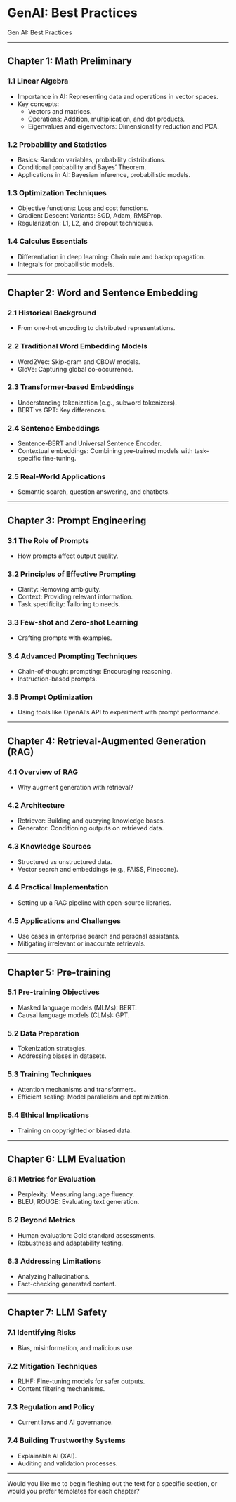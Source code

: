 # GenAI: Best Practices
Gen AI: Best Practices
  

---

## **Chapter 1: Math Preliminary**  
### **1.1 Linear Algebra**  
- Importance in AI: Representing data and operations in vector spaces.  
- Key concepts:  
  - Vectors and matrices.  
  - Operations: Addition, multiplication, and dot products.  
  - Eigenvalues and eigenvectors: Dimensionality reduction and PCA.  

### **1.2 Probability and Statistics**  
- Basics: Random variables, probability distributions.  
- Conditional probability and Bayes’ Theorem.  
- Applications in AI: Bayesian inference, probabilistic models.  

### **1.3 Optimization Techniques**  
- Objective functions: Loss and cost functions.  
- Gradient Descent Variants: SGD, Adam, RMSProp.  
- Regularization: L1, L2, and dropout techniques.  

### **1.4 Calculus Essentials**  
- Differentiation in deep learning: Chain rule and backpropagation.  
- Integrals for probabilistic models.  

---

## **Chapter 2: Word and Sentence Embedding**  
### **2.1 Historical Background**  
- From one-hot encoding to distributed representations.  

### **2.2 Traditional Word Embedding Models**  
- Word2Vec: Skip-gram and CBOW models.  
- GloVe: Capturing global co-occurrence.  

### **2.3 Transformer-based Embeddings**  
- Understanding tokenization (e.g., subword tokenizers).  
- BERT vs GPT: Key differences.  

### **2.4 Sentence Embeddings**  
- Sentence-BERT and Universal Sentence Encoder.  
- Contextual embeddings: Combining pre-trained models with task-specific fine-tuning.  

### **2.5 Real-World Applications**  
- Semantic search, question answering, and chatbots.  

---

## **Chapter 3: Prompt Engineering**  
### **3.1 The Role of Prompts**  
- How prompts affect output quality.  

### **3.2 Principles of Effective Prompting**  
- Clarity: Removing ambiguity.  
- Context: Providing relevant information.  
- Task specificity: Tailoring to needs.  

### **3.3 Few-shot and Zero-shot Learning**  
- Crafting prompts with examples.  

### **3.4 Advanced Prompting Techniques**  
- Chain-of-thought prompting: Encouraging reasoning.  
- Instruction-based prompts.  

### **3.5 Prompt Optimization**  
- Using tools like OpenAI’s API to experiment with prompt performance.  

---

## **Chapter 4: Retrieval-Augmented Generation (RAG)**  
### **4.1 Overview of RAG**  
- Why augment generation with retrieval?  

### **4.2 Architecture**  
- Retriever: Building and querying knowledge bases.  
- Generator: Conditioning outputs on retrieved data.  

### **4.3 Knowledge Sources**  
- Structured vs unstructured data.  
- Vector search and embeddings (e.g., FAISS, Pinecone).  

### **4.4 Practical Implementation**  
- Setting up a RAG pipeline with open-source libraries.  

### **4.5 Applications and Challenges**  
- Use cases in enterprise search and personal assistants.  
- Mitigating irrelevant or inaccurate retrievals.  

---

## **Chapter 5: Pre-training**  
### **5.1 Pre-training Objectives**  
- Masked language models (MLMs): BERT.  
- Causal language models (CLMs): GPT.  

### **5.2 Data Preparation**  
- Tokenization strategies.  
- Addressing biases in datasets.  

### **5.3 Training Techniques**  
- Attention mechanisms and transformers.  
- Efficient scaling: Model parallelism and optimization.  

### **5.4 Ethical Implications**  
- Training on copyrighted or biased data.  

---

## **Chapter 6: LLM Evaluation**  
### **6.1 Metrics for Evaluation**  
- Perplexity: Measuring language fluency.  
- BLEU, ROUGE: Evaluating text generation.  

### **6.2 Beyond Metrics**  
- Human evaluation: Gold standard assessments.  
- Robustness and adaptability testing.  

### **6.3 Addressing Limitations**  
- Analyzing hallucinations.  
- Fact-checking generated content.  

---

## **Chapter 7: LLM Safety**  
### **7.1 Identifying Risks**  
- Bias, misinformation, and malicious use.  

### **7.2 Mitigation Techniques**  
- RLHF: Fine-tuning models for safer outputs.  
- Content filtering mechanisms.  

### **7.3 Regulation and Policy**  
- Current laws and AI governance.  

### **7.4 Building Trustworthy Systems**  
- Explainable AI (XAI).  
- Auditing and validation processes.  

---

Would you like me to begin fleshing out the text for a specific section, or would you prefer templates for each chapter?